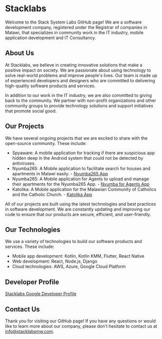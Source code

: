 # Stacklabs

Welcome to the Stack System Labs GitHub page! We are a software development company, registered under the Registrar of companies in Malawi, that specializes in community work in the IT industry, mobile application development and IT Consultancy.
 
## About Us
At Stacklabs, we believe in creating innovative solutions that make a positive impact on society. We are passionate about using technology to solve real-world problems and improve people's lives. Our team is made up of experienced developers and designers who are committed to delivering high-quality software products and services.

In addition to our work in the IT industry, we are also committed to giving back to the community. We partner with non-profit organizations and other community groups to provide technology solutions and support initiatives that promote social good.

## Our Projects
We have several ongoing projects that we are excited to share with the open-source community. These include:

* Spyaware: A mobile application for tracking if there are suspicious app hidden deep in the Android system that could not be detected by antiviruses.
* Nyumba265: A Mobile application to facilitate search for houses and apartments in Malawi easily. - [Nyumba265 App](https://play.google.com/store/apps/details?id=com.stacklabs.nyumba)
* Nyumba265: A Mobile application for Agents to upload and manage their apartments for the Nyumba265 App. - [Nyumba for Agents App](https://play.google.com/store/apps/details?id=com.stacklabs.nyumba_agent)
* Katolika: A Mobile application for the Malawian Community of Catholics and the Catholic Church. - [Katolika App](https://play.google.com/store/apps/details?id=com.stacklabs.katolika)

All of our projects are built using the latest technologies and best practices in software development. We are constantly updating and improving our code to ensure that our products are secure, efficient, and user-friendly.

## Our Technologies
We use a variety of technologies to build our software products and services. These include:

* Mobile app development: Kotlin, Kotlin KMM, Flutter, React Native
* Web development: React, Node.js, Django
* Cloud technologies: AWS, Azure, Google Cloud Platform

## Developer Profile
[Stacklabs Google Developer Profile](https://play.google.com/store/apps/dev?id=7494628478465372396)

## Contact Us
Thank you for visiting our GitHub page! If you have any questions or would like to learn more about our company, please don't hesitate to contact us at info@stacklabsmw.com.
